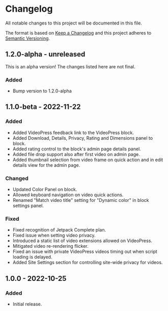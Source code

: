 # Changelog

All notable changes to this project will be documented in this file.

The format is based on [Keep a Changelog](https://keepachangelog.com/en/1.0.0/)
and this project adheres to [Semantic Versioning](https://semver.org/spec/v2.0.0.html).

## 1.2.0-alpha - unreleased

This is an alpha version! The changes listed here are not final.

### Added
- Bump version to 1.2.0-alpha

## 1.1.0-beta - 2022-11-22
### Added
- Added VideoPress feedback link to the VideoPress block.
- Added Download, Details, Privacy, Rating and Dimensions panel to block.
- Added rating control to the block's admin page details panel.
- Added file drop support also after first video on admin page.
- Added thumbnail selection from video frame on quick action and in edit details view for the admin page.

### Changed
- Updated Color Panel on block.
- Allowed keyboard navigation on video quick actions.
- Renamed "Match video title" setting for "Dynamic color" in block settings panel.

### Fixed
- Fixed recognition of Jetpack Complete plan.
- Fixed issue when setting video privacy.
- Introduced a static list of video extensions allowed on VideoPress.
- Mitigated video re-rendering flicker.
- Fixed an issue with private VideoPress videos timing out when script loading is delayed.
- Added Site Settings section for controlling site-wide privacy for videos.

## 1.0.0 - 2022-10-25
### Added
- Initial release.
